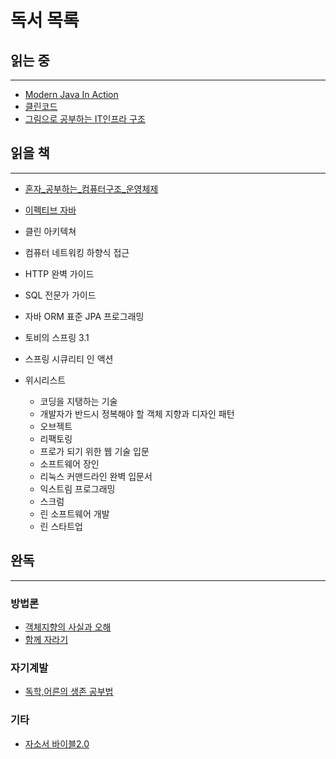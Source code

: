 # 독서 목록

## 읽는 중

---
- [Modern Java In Action](Java%2FModernJavaInAction%2FModernJavaInAction.md)
- [클린코드](%EB%B0%A9%EB%B2%95%EB%A1%A0%2F%ED%81%B4%EB%A6%B0%EC%BD%94%EB%93%9C%2F%ED%81%B4%EB%A6%B0%EC%BD%94%EB%93%9C.md)
- [그림으로 공부하는 IT인프라 구조](%EA%B8%B0%ED%83%80%2F%EA%B7%B8%EB%A6%BC%EC%9C%BC%EB%A1%9C_%EA%B3%B5%EB%B6%80%ED%95%98%EB%8A%94_IT%EC%9D%B8%ED%94%84%EB%9D%BC_%EA%B5%AC%EC%A1%B0%2F%EA%B7%B8%EB%A6%BC%EC%9C%BC%EB%A1%9C_%EA%B3%B5%EB%B6%80%ED%95%98%EB%8A%94_IT%EC%9D%B8%ED%94%84%EB%9D%BC_%EA%B5%AC%EC%A1%B0.md)



## 읽을 책

---
- [혼자_공부하는_컴퓨터구조_운영체제](%EC%9A%B4%EC%98%81%EC%B2%B4%EC%A0%9C%2F%ED%98%BC%EC%9E%90_%EA%B3%B5%EB%B6%80%ED%95%98%EB%8A%94_%EC%BB%B4%ED%93%A8%ED%84%B0%EA%B5%AC%EC%A1%B0_%EC%9A%B4%EC%98%81%EC%B2%B4%EC%A0%9C%2F%ED%98%BC%EC%9E%90_%EA%B3%B5%EB%B6%80%ED%95%98%EB%8A%94_%EC%BB%B4%ED%93%A8%ED%84%B0%EA%B5%AC%EC%A1%B0_%EC%9A%B4%EC%98%81%EC%B2%B4%EC%A0%9C.md)
- [이펙티브 자바](Java%2FEffectiveJava3E%2F%EC%9D%B4%ED%8E%99%ED%8B%B0%EB%B8%8C%EC%9E%90%EB%B0%94.md)
- 클린 아키텍쳐
- 컴퓨터 네트워킹 하향식 접근
- HTTP 완벽 가이드
- SQL 전문가 가이드
- 자바 ORM 표준 JPA 프로그래밍
- 토비의 스프링 3.1
- 스프링 시큐리티 인 액션


- 위시리스트
  - 코딩을 지탱하는 기술
  - 개발자가 반드시 정복해야 할 객체 지향과 디자인 패턴
  - 오브젝트
  - 리팩토링
  - 프로가 되기 위한 웹 기술 입문
  - 소프트웨어 장인
  - 리눅스 커맨드라인 완벽 입문서
  - 익스트림 프로그래밍
  - 스크럼
  - 린 소프트웨어 개발
  - 린 스타트업

## 완독

--- 
### 방법론
- [객체지향의 사실과 오해](%EB%B0%A9%EB%B2%95%EB%A1%A0%2F%EA%B0%9D%EC%B2%B4%EC%A7%80%ED%96%A5%EC%9D%98_%EC%82%AC%EC%8B%A4%EA%B3%BC_%EC%98%A4%ED%95%B4%2F%EA%B0%9D%EC%B2%B4%EC%A7%80%ED%96%A5%EC%9D%98_%EC%82%AC%EC%8B%A4%EA%B3%BC_%EC%98%A4%ED%95%B4.md)
- [함께 자라기](%EB%B0%A9%EB%B2%95%EB%A1%A0%2F%ED%95%A8%EA%BB%98_%EC%9E%90%EB%9D%BC%EA%B8%B0%2F%ED%95%A8%EA%BB%98_%EC%9E%90%EB%9D%BC%EA%B8%B0.md)

### 자기계발
- [독학,어른의 생존 공부법](%EC%9E%90%EA%B8%B0%EA%B3%84%EB%B0%9C%2F%EB%8F%85%ED%95%99%2C%EC%96%B4%EB%A5%B8%EC%9D%98_%EC%83%9D%EC%A1%B4_%EA%B3%B5%EB%B6%80%EB%B2%95.md)

### 기타
- [자소서 바이블2.0](%EA%B8%B0%ED%83%80%2F%EC%9E%90%EC%86%8C%EC%84%9C%EB%B0%94%EC%9D%B4%EB%B8%94.md)